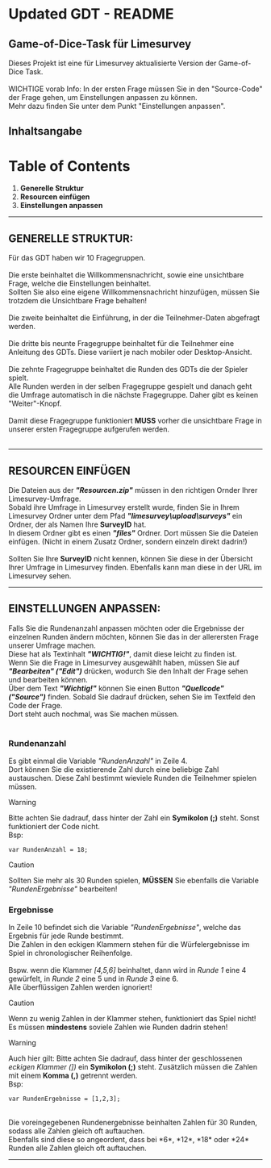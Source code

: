 # Updated GDT - README
## Game-of-Dice-Task für Limesurvey

Dieses Projekt ist eine für Limesurvey aktualisierte Version der Game-of-Dice Task.<br />
<br />
WICHTIGE vorab Info: In der ersten Frage müssen Sie in den "Source-Code" der Frage gehen, um Einstellungen anpassen zu können. <br />
Mehr dazu finden Sie unter dem Punkt "Einstellungen anpassen".
<br />

## Inhaltsangabe
# Table of Contents
1. **Generelle Struktur**
2. **Resourcen einfügen**
3. **Einstellungen anpassen**
------------------------------------------------------------------------------------------------------------------------------------------------------------------------

## GENERELLE STRUKTUR: 

Für das GDT haben wir 10 Fragegruppen. <br />
<br />
Die erste beinhaltet die Willkommensnachricht, sowie eine unsichtbare Frage, welche die Einstellungen beinhaltet. <br />
Sollten Sie also eine eigene Willkommensnachricht hinzufügen, müssen Sie trotzdem die Unsichtbare Frage behalten! <br />
<br />
Die zweite beinhaltet die Einführung, in der die Teilnehmer-Daten abgefragt werden. <br />
<br />
Die dritte bis neunte Fragegruppe beinhaltet für die Teilnehmer eine Anleitung des GDTs. Diese variiert je nach mobiler oder Desktop-Ansicht. <br />
<br />
Die zehnte Fragegruppe beinhaltet die Runden des GDTs die der Spieler spielt. <br />
Alle Runden werden in der selben Fragegruppe gespielt und danach geht die Umfrage automatisch in die nächste Fragegruppe. Daher gibt es keinen "Weiter"-Knopf. <br /> 
<br />
Damit diese Fragegruppe funktioniert **MUSS** vorher die unsichtbare Frage in unserer ersten Fragegruppe aufgerufen werden. <br />
<br />

------------------------------------------------------------------------------------------------------------------------------------------------------------------------
## RESOURCEN EINFÜGEN

Die Dateien aus der ***"Resourcen.zip"*** müssen in den richtigen Ornder Ihrer Limesurvey-Umfrage. <br />
Sobald ihre Umfrage in Limesurvey erstellt wurde, finden Sie in Ihrem Limesurvey Ordner unter dem Pfad ***"limesurvey\upload\surveys"*** ein Ordner, der als Namen Ihre **SurveyID** hat. <br />
In diesem Ordner gibt es einen ***"files"*** Ordner. Dort müssen Sie die Dateien einfügen. (Nicht in einem Zusatz Ordner, sondern einzeln direkt dadrin!) <br />
<br />
Sollten Sie Ihre **SurveyID** nicht kennen, können Sie diese in der Übersicht Ihrer Umfrage in Limesurvey finden. Ebenfalls kann man diese in der URL im Limesurvey sehen.


------------------------------------------------------------------------------------------------------------------------------------------------------------------------

## EINSTELLUNGEN ANPASSEN:


Falls Sie die Rundenanzahl anpassen möchten oder die Ergebnisse der einzelnen Runden ändern möchten, können Sie das in der allerersten Frage unserer Umfrage machen. <br />
Diese hat als Textinhalt ***"WICHTIG!"***, damit diese leicht zu finden ist. <br />
Wenn Sie die Frage in Limesurvey ausgewählt haben, müssen Sie auf ***"Bearbeiten" ("Edit")*** drücken, wodurch Sie den Inhalt der Frage sehen und bearbeiten können. <br />
Über dem Text ***"Wichtig!"*** können Sie einen Button ***"Quellcode" ("Source")*** finden. Sobald Sie dadrauf drücken, sehen Sie im Textfeld den Code der Frage. <br />
Dort steht auch nochmal, was Sie machen müssen. <br />
<br />

### Rundenanzahl

Es gibt einmal die Variable *"RundenAnzahl"* in Zeile 4. <br />
Dort können Sie die existierende Zahl durch eine beliebige Zahl austauschen. Diese Zahl bestimmt wieviele Runden die Teilnehmer spielen müssen. 
> [!WARNING]
> Bitte achten Sie dadrauf, dass hinter der Zahl ein **Symikolon (;)** steht. Sonst funktioniert der Code nicht. <br />
> Bsp:
> 
> ```
> var RundenAnzahl = 18;
> ```

> [!CAUTION]
> Sollten Sie mehr als 30 Runden spielen, **MÜSSEN** Sie ebenfalls die Variable *"RundenErgebnisse"* bearbeiten! 


### Ergebnisse

In Zeile 10 befindet sich die Variable *"RundenErgebnisse"*, welche das Ergebnis für jede Runde bestimmt. <br />
Die Zahlen in den eckigen Klammern stehen für die Würfelergebnisse im Spiel in chronologischer Reihenfolge. <br />
<br />
Bspw. wenn die Klammer *[4,5,6]* beinhaltet, dann wird in *Runde 1* eine 4 gewürfelt, in *Runde 2* eine 5 und in *Runde 3* eine 6. <br />
Alle überflüssigen Zahlen werden ignoriert!

> [!CAUTION]
> Wenn zu wenig Zahlen in der Klammer stehen, funktioniert das Spiel nicht! Es müssen **mindestens** soviele Zahlen wie Runden dadrin stehen!

> [!WARNING]
> Auch hier gilt: Bitte achten Sie dadrauf, dass hinter der geschlossenen *eckigen Klammer (])* ein **Symikolon (;)** steht. Zusätzlich müssen die Zahlen mit einem **Komma (,)** getrennt werden. <br />
> Bsp:
> 
> ```
> var RundenErgebnisse = [1,2,3];
> ```

<br />
Die voreingegebenen Rundenergebnisse beinhalten Zahlen für 30 Runden, sodass alle Zahlen gleich oft auftauchen. <br />
Ebenfalls sind diese so angeordent, dass bei *6*, *12*, *18* oder *24* Runden alle Zahlen gleich oft auftauchen. <br />

------------------------------------------------------------------------------------------------------------------------------------------------------------------------
